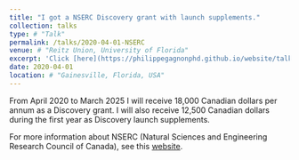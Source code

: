 ```yaml
---
title: "I got a NSERC Discovery grant with launch supplements."
collection: talks
type: # "Talk"
permalink: /talks/2020-04-01-NSERC
venue: # "Reitz Union, University of Florida"
excerpt: 'Click [here](https://philippegagnonphd.github.io/website/talks/2020-04-01-NSERC) for more details.'
date: 2020-04-01
location: # "Gainesville, Florida, USA"
---
```


From April 2020 to March 2025 I will receive 18,000 Canadian dollars per annum as a Discovery grant. I will also receive 12,500 Canadian dollars during the first year as Discovery launch supplements.

For more information about NSERC (Natural Sciences and Engineering Research Council of Canada), see this [website](https://www.nserc-crsng.gc.ca/index_eng.asp).